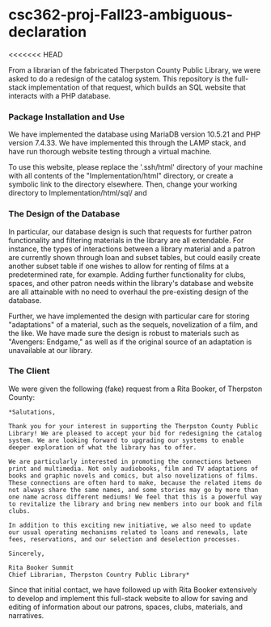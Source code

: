 # csc362-proj-Fall23-ambiguous-declaration
<<<<<<< HEAD

From a librarian of the fabricated Therpston County Public Library, we were asked to do a redesign of the catalog system. This repository is the full-stack implementation of that request, which builds an SQL website that interacts with a PHP database.

### Package Installation and Use

We have implemented the database using MariaDB version 10.5.21 and PHP version 7.4.33. We have implemented this through the LAMP stack, and have run thorough website testing through a virtual machine.

To use this website, please replace the '.ssh/html' directory of your machine with all contents of the "Implementation/html" directory, or create a symbolic link to the directory elsewhere. Then, change your working directory to Implementation/html/sql/ and 

### The Design of the Database

In particular, our database design is such that requests for further patron functionality and filtering materials in the library are all extendable. For instance, the types of interactions between a library material and a patron are currently shown through loan and subset tables, but could easily create another subset table if one wishes to allow for renting of films at a predetermined rate, for example. Adding further functionality for clubs, spaces, and other patron needs within the library's database and website are all attainable with no need to overhaul the pre-existing design of the database.

Further, we have implemented the design with particular care for storing "adaptations" of a material, such as the sequels, novelization of a film, and the like. We have made sure the design is robust to materials such as "Avengers: Endgame," as well as if the original source of an adaptation is unavailable at our library.



### The Client

We were given the following (fake) request from a Rita Booker, of Therpston County:



    *Salutations,

    Thank you for your interest in supporting the Therpston County Public Library! We are pleased to accept your bid for redesigning the catalog system. We are looking forward to upgrading our systems to enable deeper exploration of what the library has to offer.

    We are particularly interested in promoting the connections between print and multimedia. Not only audiobooks, film and TV adaptations of books and graphic novels and comics, but also novelizations of films. These connections are often hard to make, because the related items do not always share the same names, and some stories may go by more than one name across different mediums! We feel that this is a powerful way to revitalize the library and bring new members into our book and film clubs.

    In addition to this exciting new initiative, we also need to update our usual operating mechanisms related to loans and renewals, late fees, reservations, and our selection and deselection processes.

    Sincerely,

    Rita Booker Summit
    Chief Librarian, Therpston Country Public Library*


Since that initial contact, we have followed up with Rita Booker extensively to develop and implement this full-stack website to allow for saving and editing of information about our patrons, spaces, clubs, materials, and narratives. 